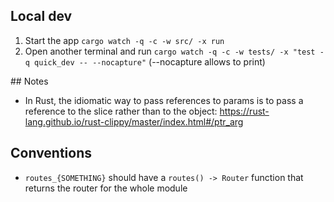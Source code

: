 ## Local dev
1. Start the app `cargo watch -q -c -w src/ -x run `
2. Open another terminal and run `cargo watch -q -c -w tests/ -x "test -q quick_dev -- --nocapture"` (--nocapture allows to print)



## Notes
- In Rust, the idiomatic way to pass references to params is to pass a reference to the slice rather than to the object: https://rust-lang.github.io/rust-clippy/master/index.html#/ptr_arg


## Conventions
- `routes_{SOMETHING}` should have a `routes() -> Router` function that returns the router for the whole module
  